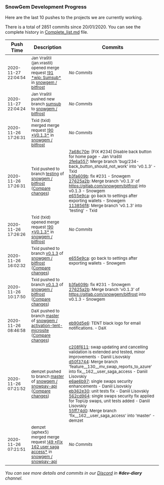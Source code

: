 
### SnowGem Development Progress

Here are the last 10 pushes to the projects we are currently working.

There is a total of 2851 commits since 20/01/2020. You can see the complete history in
 [Complete_list.md](Complete_list.md) file.

| Push Time | Description | Commits |
| --- | --- | --- |
| <sub>2020-11-27 22:04:54</sub> | <sub>Jan Vraštil (jan.vrastil) opened merge request [\!91 \*wip: Sumsub\*](https://gitlab.com/snowgem/bitfrost/-/merge_requests/91) in [snowgem / bitfrost](https://gitlab.com/snowgem/bitfrost)</sub> | <sub>_No Commits_</sub> |
| <sub>2020-11-27 22:04:24</sub> | <sub>Jan Vraštil pushed new branch [sumsub](https://gitlab.com/snowgem/bitfrost/commits/sumsub) to [snowgem / bitfrost](https://gitlab.com/snowgem/bitfrost)</sub> | <sub>_No Commits_</sub> |
| <sub>2020-11-26 17:26:31</sub> | <sub>Txid (txid) merged merge request [\!90 \*V0\.1\.3\*](https://gitlab.com/snowgem/bitfrost/-/merge_requests/90) in [snowgem / bitfrost](https://gitlab.com/snowgem/bitfrost)</sub> | <sub>_No Commits_</sub> |
| <sub>2020-11-26 17:26:31</sub> | <sub>Txid pushed to branch [testing](https://gitlab.com/snowgem/bitfrost/commits/testing) of [snowgem / bitfrost](https://gitlab.com/snowgem/bitfrost) ([Compare changes](https://gitlab.com/snowgem/bitfrost/compare/27a3ead0f92049c2336038acbd298e03c65f505e...113856f80bfbade02034d55c7634eb7253379cb2))</sub> | <sub>[7a68c70e](https://gitlab.com/snowgem/bitfrost/-/commit/7a68c70eb9941d3f59a558cd76764210aac403ef): [FIX #234] Disable back button for home page - Jan Vraštil<br>[2fe6a557](https://gitlab.com/snowgem/bitfrost/-/commit/2fe6a557a32f1ca7a1b4a48d30a97c004341c0e3): Merge branch 'bug/234-back_button_should_not_work' into 'v0.1.3' - Txid<br>[b3fa609b](https://gitlab.com/snowgem/bitfrost/-/commit/b3fa609b430d14979663632ed1032cdb9e6254fb): fix #231 - Snowgem<br>[27625a2b](https://gitlab.com/snowgem/bitfrost/-/commit/27625a2b9350af3eb84e8c32a197edbd28885ef3): Merge branch 'v0.1.3' of https://gitlab.com/snowgem/bitfrost into v0.1.3 - Snowgem<br>[e655e9ca](https://gitlab.com/snowgem/bitfrost/-/commit/e655e9ca992253c664e784071aa09aa2f30ca101): go back to settings after exporting wallets - Snowgem<br>[113856f8](https://gitlab.com/snowgem/bitfrost/-/commit/113856f80bfbade02034d55c7634eb7253379cb2): Merge branch 'v0.1.3' into 'testing' - Txid</sub> |
| <sub>2020-11-26 17:26:26</sub> | <sub>Txid (txid) opened merge request [\!90 \*V0\.1\.3\*](https://gitlab.com/snowgem/bitfrost/-/merge_requests/90) in [snowgem / bitfrost](https://gitlab.com/snowgem/bitfrost)</sub> | <sub>_No Commits_</sub> |
| <sub>2020-11-26 16:02:32</sub> | <sub>Txid pushed to branch [v0\.1\.3](https://gitlab.com/snowgem/bitfrost/commits/v0.1.3) of [snowgem / bitfrost](https://gitlab.com/snowgem/bitfrost) ([Compare changes](https://gitlab.com/snowgem/bitfrost/compare/27625a2b9350af3eb84e8c32a197edbd28885ef3...e655e9ca992253c664e784071aa09aa2f30ca101))</sub> | <sub>[e655e9ca](https://gitlab.com/snowgem/bitfrost/-/commit/e655e9ca992253c664e784071aa09aa2f30ca101): go back to settings after exporting wallets - Snowgem</sub> |
| <sub>2020-11-26 10:17:50</sub> | <sub>Txid pushed to branch [v0\.1\.3](https://gitlab.com/snowgem/bitfrost/commits/v0.1.3) of [snowgem / bitfrost](https://gitlab.com/snowgem/bitfrost) ([Compare changes](https://gitlab.com/snowgem/bitfrost/compare/2fe6a557a32f1ca7a1b4a48d30a97c004341c0e3...27625a2b9350af3eb84e8c32a197edbd28885ef3))</sub> | <sub>[b3fa609b](https://gitlab.com/snowgem/bitfrost/-/commit/b3fa609b430d14979663632ed1032cdb9e6254fb): fix #231 - Snowgem<br>[27625a2b](https://gitlab.com/snowgem/bitfrost/-/commit/27625a2b9350af3eb84e8c32a197edbd28885ef3): Merge branch 'v0.1.3' of https://gitlab.com/snowgem/bitfrost into v0.1.3 - Snowgem</sub> |
| <sub>2020-11-26 08:46:58</sub> | <sub>DaX pushed to branch [master](https://gitlab.com/snowgem/activation-tent-microsite/commits/master) of [snowgem / activation\-tent\-microsite](https://gitlab.com/snowgem/activation-tent-microsite) ([Compare changes](https://gitlab.com/snowgem/activation-tent-microsite/compare/3c2a3b6d62bbe9ea7d4a73ccd582fedfe276d313...eb90d5e6d0880bfa49f4c5c82992fc4ee04dc154))</sub> | <sub>[eb90d5e6](https://gitlab.com/snowgem/activation-tent-microsite/-/commit/eb90d5e6d0880bfa49f4c5c82992fc4ee04dc154): TENT black logo for email notifications. - DaX</sub> |
| <sub>2020-11-26 07:21:52</sub> | <sub>demzet pushed to branch [master](https://gitlab.com/snowgem/snowpay-api/commits/master) of [snowgem / snowpay\-api](https://gitlab.com/snowgem/snowpay-api) ([Compare changes](https://gitlab.com/snowgem/snowpay-api/compare/bff710896d34a62ec90551a57ef8ff2bf388a6ab...55ff74d0c1acf564e517529e0421da69750ac777))</sub> | <sub>[c208f611](https://gitlab.com/snowgem/snowpay-api/-/commit/c208f6116a9b7cd41928c0d3cada19617772293b): swap updating and cancelling validation is extended and tested, minor improvements - Daniil Lisovskiy<br>[d50f3744](https://gitlab.com/snowgem/snowpay-api/-/commit/d50f3744fd11a3f4814fb2a9ae41d990ff474363): Merge branch 'feature__130__mv_swap_reports_to_azure' into fix__162__user_saga_access - Daniil Lisovskiy<br>[e6ae6b97](https://gitlab.com/snowgem/snowpay-api/-/commit/e6ae6b977f17f969ce1c161914b19b4f62d42d2b): single swaps security enhancements - Daniil Lisovskiy<br>[eb362e30](https://gitlab.com/snowgem/snowpay-api/-/commit/eb362e30e6fed697d5f229bc937f9c98a46c4804): unit tests fix - Daniil Lisovskiy<br>[562cd964](https://gitlab.com/snowgem/snowpay-api/-/commit/562cd9640f4d2d2c86bb210d572f5234ce137cbe): single swaps security fix applied for TopUp swaps, unit tests added - Daniil Lisovskiy<br>[55ff74d0](https://gitlab.com/snowgem/snowpay-api/-/commit/55ff74d0c1acf564e517529e0421da69750ac777): Merge branch 'fix__162__user_saga_access' into 'master' - demzet</sub> |
| <sub>2020-11-26 07:21:51</sub> | <sub>demzet (aphex5) merged merge request [\!49 \*Fix  162  user saga access\*](https://gitlab.com/snowgem/snowpay-api/-/merge_requests/49) in [snowgem / snowpay\-api](https://gitlab.com/snowgem/snowpay-api)</sub> | <sub>_No Commits_</sub> |

_You can see more details and commits in our [Discord](https://discord.gg/zumGnbg) in **#dev-diary** channel._
